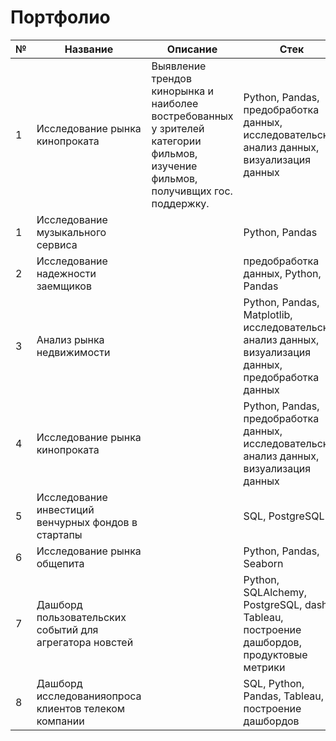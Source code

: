 # Портфолио



| № | Название | Описание  | Стек  | 
|---|---|---|---|
| 1 | Исследование рынка кинопроката  | Выявление трендов кинорынка и наиболее востребованных у зрителей категории фильмов, изучение фильмов, получивщих гос. поддержку.  | Python, Pandas, предобработка данных, исследовательский анализ данных, визуализация данных  |   
| 1 | Исследование музыкального сервиса  |   | Python, Pandas  |   
| 2 | Исследование надежности заемщиков  |   |  предобработка данных, Python, Pandas |  
| 3 | Анализ рынка недвижимости  |   |  Python, Pandas, Matplotlib, исследовательский анализ данных, визуализация данных, предобработка данных |   
| 4 | Исследование рынка кинопроката  |   | Python, Pandas, предобработка данных, исследовательский анализ данных, визуализация данных  |   
| 5 | Исследование инвестиций венчурных фондов в стартапы  |   |  SQL, PostgreSQL |  
| 6 | Исследование рынка общепита |   | Python, Pandas, Seaborn  |   
| 7 | Дашборд пользовательских событий для агрегатора новстей  |   | Python, SQLAlchemy, PostgreSQL, dash, Tableau, построение дашбордов, продуктовые метрики  |  
| 8 | Дашборд исследованияопроса клиентов телеком компании |   |  SQL, Python, Pandas, Tableau, построение дашбордов |   
